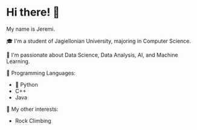 # Hi there! 👋

My name is Jeremi.

🎓 I'm a student of Jagiellonian University, majoring in Computer Science.

🧠 I'm passionate about Data Science, Data Analysis, AI, and Machine Learning.

💬 Programming Languages:
   - 🐍 Python
   - C++
   - Java

🧗 My other interests:
   - Rock Climbing
